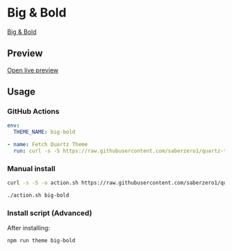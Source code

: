 # Big & Bold

[Big & Bold](https://github.com/Bluemoondragon07)

## Preview

[Open live preview](https://quartz-themes.github.io/big-bold/)

## Usage

### GitHub Actions

```yaml
env:
  THEME_NAME: big-bold
```

```yaml
- name: Fetch Quartz Theme
  run: curl -s -S https://raw.githubusercontent.com/saberzero1/quartz-themes/master/action.sh | bash -s -- $THEME_NAME
```

### Manual install

```bash
curl -s -S -o action.sh https://raw.githubusercontent.com/saberzero1/quartz-themes/master/action.sh

./action.sh big-bold
```

### Install script (Advanced)

After installing:

```bash
npm run theme big-bold
```
